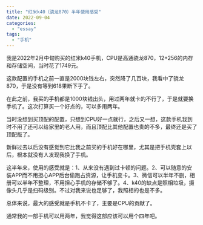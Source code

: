 ```yaml
---
title: "红米k40（骁龙870）半年使用感受"
date: 2022-09-04
categories: 
  - "essay"
tags: 
  - "手机"
---
```


我是2022年2月中旬购买的红米k40手机，CPU是高通骁龙870，12+256的内存和存储空间，当时花了1749元。

这款配置的手机之前一直是2000块钱左右，突然降了几百块，我看中了骁龙870，于是没有等到618果断下手了。

在此之前，我买的手机都是1000块钱出头，用过两年就卡的不行了，于是就要换手机了。这次打算买一个好点的，可以多用两年。

当时没想到买顶配的配置，只想到CPU好一点就行，之后又一想，这款手机我到时不用了还可以给家里的老人用，而且顶配比其他配置也贵的不多，最终还是买了顶配版了。

新鲜过去以后没有感觉到它比我之前买的手机好在哪里，尤其是把手机壳套上以后，根本就没有人发现我换了手机。

这半年来，使用的感受就是：1、从来没有遇到过卡顿的问题。2、可以随意的安装APP而不用担心APP后台偷跑占资源，让手机变卡。3、微信可以半年不删，相册可以半年不整理，不用担心手机的存储不够了。4、k40的缺点是照相垃圾，摄像头几乎是扫码级别。不过对我来说也足够了，我照相的也是不多。

总体来说，最大的感受就是手机不卡了，主要是CPU的贡献了。

通常我的一部手机可以用两年，我觉得这部应该可以用个四年吧。
